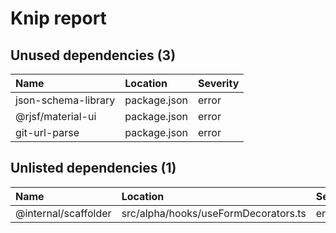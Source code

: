 # Knip report

## Unused dependencies (3)

| Name                | Location     | Severity |
| :------------------ | :----------- | :------- |
| json-schema-library | package.json | error    |
| @rjsf/material-ui   | package.json | error    |
| git-url-parse       | package.json | error    |

## Unlisted dependencies (1)

| Name                 | Location                             | Severity |
| :------------------- | :----------------------------------- | :------- |
| @internal/scaffolder | src/alpha/hooks/useFormDecorators.ts | error    |

